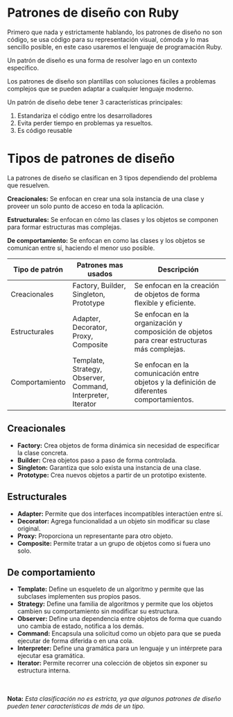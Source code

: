 # Patrones de diseño con Ruby

Primero que nada y estrictamente hablando, los patrones de diseño no son código, se usa código para su representación visual, cómoda y lo mas sencillo posible, en este caso usaremos el lenguaje de programación Ruby.

Un patrón de diseño es una forma de resolver lago en un contexto específico.

Los patrones de diseño son plantillas con soluciones fáciles a problemas complejos que se pueden adaptar a cualquier lenguaje moderno.

Un patrón de diseño debe tener 3 características principales:
1. Estandariza el código entre los desarrolladores
2. Evita perder tiempo en problemas ya resueltos.
3. Es código reusable

# Tipos de patrones de diseño

La patrones de diseño se clasifican en 3 tipos dependiendo del problema que resuelven.

**Creacionales:** Se enfocan en crear una sola instancia de una clase y proveer un solo punto de acceso en toda la aplicación.

**Estructurales:** Se enfocan en cómo las clases y los objetos se componen para formar estructuras mas complejas.

**De comportamiento:** Se enfocan en como las clases y los objetos se comunican entre sí, haciendo el menor uso posible.

|Tipo de patrón|Patrones mas usados|Descripción|
|-|-|-|
|Creacionales|Factory, Builder, Singleton, Prototype|Se enfocan en la creación de objetos de forma flexible y eficiente.|
|Estructurales|Adapter, Decorator, Proxy, Composite|Se enfocan en la organización y composición de objetos para crear estructuras más complejas.|
|Comportamiento|Template, Strategy, Observer, Command, Interpreter, Iterator|Se enfocan en la comunicación entre objetos y la definición de diferentes comportamientos.|

## Creacionales

- **Factory:** Crea objetos de forma dinámica sin necesidad de especificar la clase concreta.
- **Builder:** Crea objetos paso a paso de forma controlada.
- **Singleton:** Garantiza que solo exista una instancia de una clase.
- **Prototype:** Crea nuevos objetos a partir de un prototipo existente.

## Estructurales

- **Adapter:** Permite que dos interfaces incompatibles interactúen entre sí.
- **Decorator:** Agrega funcionalidad a un objeto sin modificar su clase original.
- **Proxy:** Proporciona un representante para otro objeto.
- **Composite:** Permite tratar a un grupo de objetos como si fuera uno solo.


## De comportamiento

- **Template:** Define un esqueleto de un algoritmo y permite que las subclases implementen sus propios pasos.
- **Strategy:** Define una familia de algoritmos y permite que los objetos cambien su comportamiento sin modificar su estructura.
- **Observer:** Define una dependencia entre objetos de forma que cuando uno cambia de estado, notifica a los demás.
- **Command:** Encapsula una solicitud como un objeto para que se pueda ejecutar de forma diferida o en una cola.
- **Interpreter:** Define una gramática para un lenguaje y un intérprete para ejecutar esa gramática.
- **Iterator:** Permite recorrer una colección de objetos sin exponer su estructura interna.

<br><br>
**Nota:** *Esta clasificación no es estricta, ya que algunos patrones de diseño pueden tener características de más de un tipo.*